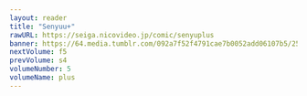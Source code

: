 ```yaml
---
layout: reader
title: "Senyuu+"
rawURL: https://seiga.nicovideo.jp/comic/senyuplus
banner: https://64.media.tumblr.com/092a7f52f4791cae7b0052add06107b5/25f25b432615d417-a9/s1280x1920/6cb1ce44f6627d5c8a8185dba0ea7ffbf0170c37.png
nextVolume: f5
prevVolume: s4
volumeNumber: 5
volumeName: plus
---
```

